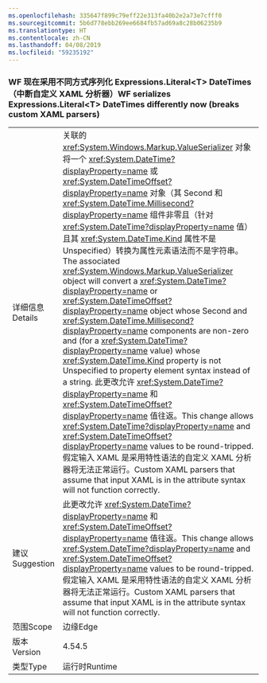 ```yaml
---
ms.openlocfilehash: 335647f899c79eff22e313fa40b2e2a73e7cfff0
ms.sourcegitcommit: 5b6d778ebb269ee6684fb57ad69a8c28b06235b9
ms.translationtype: HT
ms.contentlocale: zh-CN
ms.lasthandoff: 04/08/2019
ms.locfileid: "59235192"
---
```

### <a name="wf-serializes-expressionsliteralt-datetimes-differently-now-breaks-custom-xaml-parsers"></a><span data-ttu-id="b2214-101">WF 现在采用不同方式序列化 Expressions.Literal\<T> DateTimes（中断自定义 XAML 分析器）</span><span class="sxs-lookup"><span data-stu-id="b2214-101">WF serializes Expressions.Literal\<T> DateTimes differently now (breaks custom XAML parsers)</span></span>

|   |   |
|---|---|
|<span data-ttu-id="b2214-102">详细信息</span><span class="sxs-lookup"><span data-stu-id="b2214-102">Details</span></span>|<span data-ttu-id="b2214-103">关联的 <xref:System.Windows.Markup.ValueSerializer> 对象将一个 <xref:System.DateTime?displayProperty=name> 或 <xref:System.DateTimeOffset?displayProperty=name> 对象（其 Second 和 <xref:System.DateTime.Millisecond?displayProperty=name> 组件非零且（针对 <xref:System.DateTime?displayProperty=name> 值）且其 <xref:System.DateTime.Kind> 属性不是 Unspecified）转换为属性元素语法而不是字符串。</span><span class="sxs-lookup"><span data-stu-id="b2214-103">The associated <xref:System.Windows.Markup.ValueSerializer> object will convert a <xref:System.DateTime?displayProperty=name> or <xref:System.DateTimeOffset?displayProperty=name> object whose Second and <xref:System.DateTime.Millisecond?displayProperty=name> components are non-zero and (for a <xref:System.DateTime?displayProperty=name> value) whose <xref:System.DateTime.Kind> property is not Unspecified to property element syntax instead of a string.</span></span> <span data-ttu-id="b2214-104">此更改允许 <xref:System.DateTime?displayProperty=name> 和 <xref:System.DateTimeOffset?displayProperty=name> 值往返。</span><span class="sxs-lookup"><span data-stu-id="b2214-104">This change allows <xref:System.DateTime?displayProperty=name> and <xref:System.DateTimeOffset?displayProperty=name> values to be round-tripped.</span></span> <span data-ttu-id="b2214-105">假定输入 XAML 是采用特性语法的自定义 XAML 分析器将无法正常运行。</span><span class="sxs-lookup"><span data-stu-id="b2214-105">Custom XAML parsers that assume that input XAML is in the attribute syntax will not function correctly.</span></span>|
|<span data-ttu-id="b2214-106">建议</span><span class="sxs-lookup"><span data-stu-id="b2214-106">Suggestion</span></span>|<span data-ttu-id="b2214-107">此更改允许 <xref:System.DateTime?displayProperty=name> 和 <xref:System.DateTimeOffset?displayProperty=name> 值往返。</span><span class="sxs-lookup"><span data-stu-id="b2214-107">This change allows <xref:System.DateTime?displayProperty=name> and <xref:System.DateTimeOffset?displayProperty=name> values to be round-tripped.</span></span> <span data-ttu-id="b2214-108">假定输入 XAML 是采用特性语法的自定义 XAML 分析器将无法正常运行。</span><span class="sxs-lookup"><span data-stu-id="b2214-108">Custom XAML parsers that assume that input XAML is in the attribute syntax will not function correctly.</span></span>|
|<span data-ttu-id="b2214-109">范围</span><span class="sxs-lookup"><span data-stu-id="b2214-109">Scope</span></span>|<span data-ttu-id="b2214-110">边缘</span><span class="sxs-lookup"><span data-stu-id="b2214-110">Edge</span></span>|
|<span data-ttu-id="b2214-111">版本</span><span class="sxs-lookup"><span data-stu-id="b2214-111">Version</span></span>|<span data-ttu-id="b2214-112">4.5</span><span class="sxs-lookup"><span data-stu-id="b2214-112">4.5</span></span>|
|<span data-ttu-id="b2214-113">类型</span><span class="sxs-lookup"><span data-stu-id="b2214-113">Type</span></span>|<span data-ttu-id="b2214-114">运行时</span><span class="sxs-lookup"><span data-stu-id="b2214-114">Runtime</span></span>|
